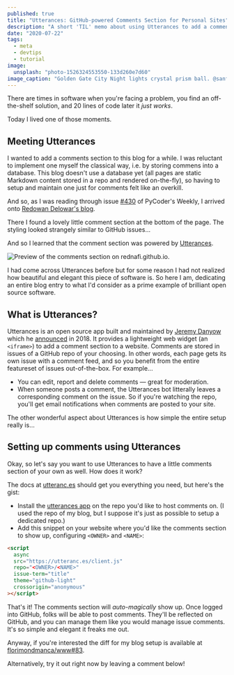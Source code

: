 ```yaml
---
published: true
title: "Utterances: GitHub-powered Comments Section for Personal Sites"
description: "A short 'TIL' memo about using Utterances to add a comments section to your website, powered by GitHub issues."
date: "2020-07-22"
tags:
  - meta
  - devtips
  - tutorial
image:
  unsplash: "photo-1526324553550-133d260e7d60"
image_caption: "Golden Gate City Night lights crystal prism ball. @sanfrancisco, unsplash.com."
---
```


There are times in software when you're facing a problem, you find an off-the-shelf solution, and 20 lines of code later it _just works_.

Today I lived one of those moments.

## Meeting Utterances

I wanted to add a comments section to this blog for a while. I was reluctant to implement one myself the classical way, i.e. by storing commens into a database. This blog doesn't use a database yet (all pages are static Markdown content stored in a repo and rendered on-the-fly), so having to setup and maintain one just for comments felt like an overkill.

And so, as I was reading through issue [#430](https://pycoders.com/issues/430) of PyCoder's Weekly, I arrived onto [Redowan Delowar's blog](https://rednafi.github.io/digressions/python/2020/07/03/python-mixins.html).

There I found a lovely little comment section at the bottom of the page. The styling looked strangely similar to GitHub issues...

And so I learned that the comment section was powered by [Utterances](https://utteranc.es/).

![Preview of the comments section on `rednafi.github.io`.](/static/img/articles/utterances-rednafi.jpg)

I had come across Utterances before but for some reason I had not realized how beautiful and elegant this piece of software is. So here I am, dedicating an entire blog entry to what I'd consider as a prime example of brilliant open source software.

## What is Utterances?

Utterances is an open source app built and maintained by [Jeremy Danyow](https://github.com/jdanyow) which he [announced](https://danyow.net/using-github-issues-for-blog-comments/) in 2018. It provides a lightweight web widget (an `<iframe>`) to add a comment section to a website. Comments are stored in issues of a GitHub repo of your choosing. In other words, each page gets its own issue with a comment feed, and so you benefit from the entire featureset of issues out-of-the-box. For example...

- You can edit, report and delete comments — great for moderation.
- When someone posts a comment, the Utterances bot litterally leaves a corresponding comment on the issue. So if you're watching the repo, you'll get email notifications when comments are posted to your site.

The other wonderful aspect about Utterances is how simple the entire setup really is...

## Setting up comments using Utterances

Okay, so let's say you want to use Utterances to have a little comments section of your own as well. How does it work?

The docs at [utteranc.es](https://utteranc.es) should get you everything you need, but here's the gist:

- Install the [utterances app](https://github.com/apps/utterances) on the repo you'd like to host comments on. (I used the repo of my blog, but I suppose it's just as possible to setup a dedicated repo.)
- Add this snippet on your website where you'd like the comments section to show up, configuring `<OWNER>` and `<NAME>`:

```html
<script
  async
  src="https://utteranc.es/client.js"
  repo="<OWNER>/<NAME>"
  issue-term="title"
  theme="github-light"
  crossorigin="anonymous"
></script>
```

That's it! The comments section will _auto-magically_ show up. Once logged into GitHub, folks will be able to post comments. They'll be reflected on GitHub, and you can manage them like you would manage issue comments. It's so simple and elegant it freaks me out.

Anyway, if you're interested the diff for my blog setup is available at [florimondmanca/www#83](https://github.com/florimondmanca/www/pull/83).

Alternatively, try it out right now by leaving a comment below!
